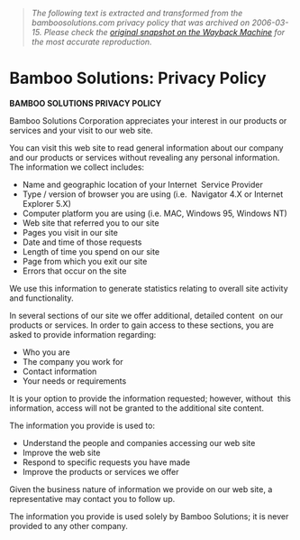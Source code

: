 > *The following text is extracted and transformed from the bamboosolutions.com privacy policy that was archived on 2006-03-15. Please check the [original snapshot on the Wayback Machine](https://web.archive.org/web/20060315112954id_/http%3A//www.bamboosolutions.com/privacy.html) for the most accurate reproduction.*

# Bamboo Solutions: Privacy Policy

**BAMBOO SOLUTIONS PRIVACY POLICY**

Bamboo Solutions Corporation appreciates your interest in our products or services and your visit to our web site. 

You can visit this web site to read general information about our company  and our products or services without revealing any personal information. The information we collect includes: 

  * Name and geographic location of your Internet  Service Provider 
  * Type / version of browser you are using (i.e.  Navigator 4.X or Internet Explorer 5.X) 
  * Computer platform you are using (i.e. MAC, Windows 95, Windows NT) 
  * Web site that referred you to our site 
  * Pages you visit in our site 
  * Date and time of those requests 
  * Length of time you spend on our site 
  * Page from which you exit our site 
  * Errors that occur on the site 



We use this information to generate statistics relating to overall site activity and functionality. 

In several sections of our site we offer additional, detailed content  on our products or services. In order to gain access to these sections, you are asked to provide information regarding: 

  * Who you are 
  * The company you work for 
  * Contact information 
  * Your needs or requirements 



It is your option to provide the information requested; however, without  this information, access will not be granted to the additional site content. 

The information you provide is used to: 

  * Understand the people and companies accessing our web site 
  * Improve the web site 
  * Respond to specific requests you have made 
  * Improve the products or services we offer 



Given the business nature of information we provide on our web site, a representative may contact you to follow up. 

The information you provide is used solely by Bamboo Solutions; it is never provided to any other company. 
